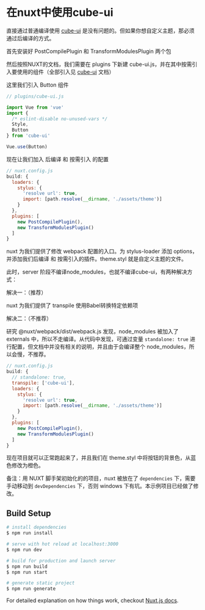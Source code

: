 # 在nuxt中使用cube-ui
直接通过普通编译使用 [cube-ui](https://didi.github.io/cube-ui/#/zh-CN/docs/quick-start) 是没有问题的。但如果你想自定义主题，那必须通过后编译的方式。

首先安装好 PostCompilePlugin 和 TransformModulesPlugin 两个包

然后按照NUXT的文档，我们需要在 plugins 下新建 cube-ui.js，并在其中按需引入要使用的组件（全部引入见 [cube-ui](https://didi.github.io/cube-ui/#/zh-CN/docs/quick-start) 文档）

这里我们引入 Button 组件
```javascript
// plugins/cube-ui.js

import Vue from 'vue'
import {
  /* eslint-disable no-unused-vars */
  Style,
  Button
} from 'cube-ui'

Vue.use(Button)
```

现在让我们加入 后编译 和 按需引入 的配置
```javascript
// nuxt.config.js
build: {
  loaders: {
    stylus: {
      'resolve url': true,
      import: [path.resolve(__dirname, './assets/theme')]
    }
  },
  plugins: [
    new PostCompilePlugin(),
    new TransformModulesPlugin()
  ]
}
```
nuxt 为我们提供了修改 webpack 配置的入口。为 stylus-loader 添加 options，并添加我们后编译 和 按需引入的插件。theme.styl 就是自定义主题的文件。

此时，server 阶段不编译node_modules，也就不编译cube-ui，有两种解决方式：

解决一：（推荐）

nuxt 为我们提供了 transpile 使用Babel转换特定依赖项

解决二：（不推荐）

研究 @nuxt/webpack/dist/webpack.js 发现，node_modules 被加入了 externals 中，所以不走编译。从代码中发现，可通过变量 `standalone: true` 进行配置，但文档中并没有相关的说明，并且由于会编译整个 node_modules，所以会慢，不推荐。

```javascript
// nuxt.config.js
build: {
  // standalone: true,
  transpile: ['cube-ui'],
  loaders: {
    stylus: {
      'resolve url': true,
      import: [path.resolve(__dirname, './assets/theme')]
    }
  },
  plugins: [
    new PostCompilePlugin(),
    new TransformModulesPlugin()
  ]
}
```

现在项目就可以正常跑起来了，并且我们在 theme.styl 中将按钮的背景色，从蓝色修改为橙色。

备注：用 NUXT 脚手架初始化的的项目，nuxt 被放在了 `dependencies` 下，需要手动移动到 `devDependencies` 下，否则 windows 下有坑。本示例项目已经做了修改。

## Build Setup

``` bash
# install dependencies
$ npm run install

# serve with hot reload at localhost:3000
$ npm run dev

# build for production and launch server
$ npm run build
$ npm run start

# generate static project
$ npm run generate
```

For detailed explanation on how things work, checkout [Nuxt.js docs](https://nuxtjs.org).
